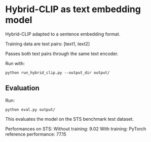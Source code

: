 # Hybrid-CLIP as text embedding model
Hybrid-CLIP adapted to a sentence embedding format.

Training data are text pairs: [text1, text2]

Passes both text pairs through the same text encoder.

Run with:
```
python run_hybrid_clip.py --output_dir output/
```

## Evaluation

Run:
```
python eval.py output/
```

This evaluates the model on  the STS benchmark test dataset.

Performances on STS:
Without training: 9.02
With training:
PyTorch reference performance: 77.15